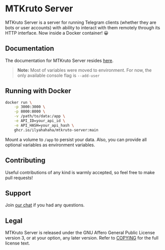 # MTKruto Server

MTKruto Server is a server for running Telegram clients (whether they are bots or user accounts) with ability to interact with them remotely through its HTTP interface. Now inside a Docker container! 😀

## Documentation

The documentation for MTKruto Server resides [here](https://mtkru.to/server/).

> **Note:** Most of variables were moved to environment. 
> For now, the only available console flag is `--add-user`


## Running with Docker

```bash
docker run \
    -p 3000:3000 \
    -p 8000:8000 \
    -v /path/to/data:/app \
    -e API_ID=your_api_id \
    -e API_HASH=your_api_hash \
    ghcr.io/ilyahahaha/mtkruto-server:main
```
Mount a volume to `/app` to persist your data.
Also, you can provide all optional variables as environment variables.

## Contributing

Useful contributions of any kind is warmly accepted, so feel free to make pull requests!

## Support

Join [our chat](https://mtkruto.t.me) if you had any questions.

## Legal

MTKruto Server is released under the GNU Affero General Public License version 3, or at your option, any later version. Refer to [COPYING](./COPYING) for the full license text.
